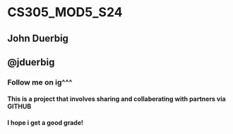 # CS305_MOD5_S24
## John Duerbig
## @jduerbig
### Follow me on ig^^^
#### This is a project that involves sharing and collaberating with partners via GITHUB
#### I hope i get a good grade!

